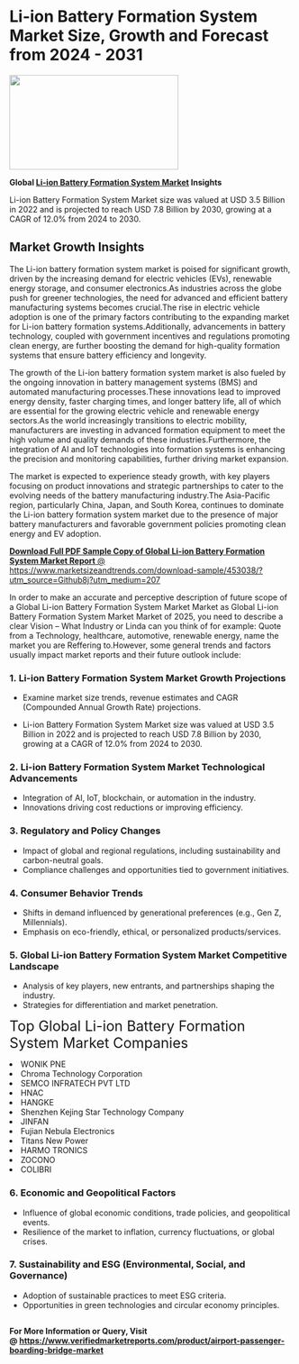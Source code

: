 <H1>Li-ion Battery Formation System Market Size, Growth and Forecast from 2024 - 2031</H1><img class="aligncenter size-medium wp-image-584254" src="https://thirdeyenews.in/wp-content/uploads/2024/09/Global-Market-Research-300x168.jpeg" alt="" width="300" height="168" /><p><strong>Global&nbsp;<a href="https://www.marketsizeandtrends.com/download-sample/453038/?utm_source=Github8j?utm_medium=207">Li-ion Battery Formation System Market</a> Insights</strong></p><p>Li-ion Battery Formation System Market size was valued at USD 3.5 Billion in 2022 and is projected to reach USD 7.8 Billion by 2030, growing at a CAGR of 12.0% from 2024 to 2030.</p><p><h2>Market Growth Insights</h2> <p>The Li-ion battery formation system market is poised for significant growth, driven by the increasing demand for electric vehicles (EVs), renewable energy storage, and consumer electronics.As industries across the globe push for greener technologies, the need for advanced and efficient battery manufacturing systems becomes crucial.The rise in electric vehicle adoption is one of the primary factors contributing to the expanding market for Li-ion battery formation systems.Additionally, advancements in battery technology, coupled with government incentives and regulations promoting clean energy, are further boosting the demand for high-quality formation systems that ensure battery efficiency and longevity.</p> <p><a href="#"></a></p> <p>The growth of the Li-ion battery formation system market is also fueled by the ongoing innovation in battery management systems (BMS) and automated manufacturing processes.These innovations lead to improved energy density, faster charging times, and longer battery life, all of which are essential for the growing electric vehicle and renewable energy sectors.As the world increasingly transitions to electric mobility, manufacturers are investing in advanced formation equipment to meet the high volume and quality demands of these industries.Furthermore, the integration of AI and IoT technologies into formation systems is enhancing the precision and monitoring capabilities, further driving market expansion.</p> <p>The market is expected to experience steady growth, with key players focusing on product innovations and strategic partnerships to cater to the evolving needs of the battery manufacturing industry.The Asia-Pacific region, particularly China, Japan, and South Korea, continues to dominate the Li-ion battery formation system market due to the presence of major battery manufacturers and favorable government policies promoting clean energy and EV adoption.</p> <p><a href="#"></p><p><span class=""><strong>Download Full PDF Sample Copy of Global Li-ion Battery Formation System Market Report</strong> @ <a href="https://www.marketsizeandtrends.com/download-sample/453038/?utm_source=Github8j?utm_medium=207" target="_blank">https://www.marketsizeandtrends.com/download-sample/453038/?utm_source=Github8j?utm_medium=207</a></span></p><p>In order to make an accurate and perceptive description of future scope of a Global&nbsp;Li-ion Battery Formation System Market Market as Global&nbsp;Li-ion Battery Formation System Market Market of 2025, you need to describe a clear Vision &ndash; What Industry or Linda can you think of for example: Quote from a Technology, healthcare, automotive, renewable energy, name the market you are Reffering to.However, some general trends and factors usually impact market reports and their future outlook include:</p><h3>1.&nbsp;<strong>Li-ion Battery Formation System Market Growth Projections</strong></h3><ul><li>Examine market size trends, revenue estimates and CAGR (Compounded Annual Growth Rate) projections.</li><li><p>Li-ion Battery Formation System Market size was valued at USD 3.5 Billion in 2022 and is projected to reach USD 7.8 Billion by 2030, growing at a CAGR of 12.0% from 2024 to 2030.</p></li></ul><h3>2.&nbsp;<strong>Li-ion Battery Formation System Market Technological Advancements</strong></h3><ul><li>Integration of AI, IoT, blockchain, or automation in the industry.</li><li>Innovations driving cost reductions or improving efficiency.</li></ul><h3>3.&nbsp;<strong>Regulatory and Policy Changes</strong></h3><ul><li>Impact of global and regional regulations, including sustainability and carbon-neutral goals.</li><li>Compliance challenges and opportunities tied to government initiatives.</li></ul><h3>4.&nbsp;<strong>Consumer Behavior Trends</strong></h3><ul><li>Shifts in demand influenced by generational preferences (e.g., Gen Z, Millennials).</li><li>Emphasis on eco-friendly, ethical, or personalized products/services.</li></ul><h3>5.&nbsp;<strong>Global Li-ion Battery Formation System Market Competitive Landscape</strong></h3><ul><li>Analysis of key players, new entrants, and partnerships shaping the industry.</li><li>Strategies for differentiation and market penetration.</li></ul><p data-pm-slice="1 1 []"><span style="color: inherit; font-family: inherit; font-size: 25px;">Top Global Li-ion Battery Formation System Market Companies</span></p><div class="" data-test-id=""><p><li>WONIK PNE</li><li> Chroma Technology Corporation</li><li> SEMCO INFRATECH PVT LTD</li><li> HNAC</li><li> HANGKE</li><li> Shenzhen Kejing Star Technology Company</li><li> JINFAN</li><li> Fujian Nebula Electronics</li><li> Titans New Power</li><li> HARMO TRONICS</li><li> ZOCONO</li><li> COLIBRI</li></p></div><h3>6.&nbsp;<strong>Economic and Geopolitical Factors</strong></h3><ul><li>Influence of global economic conditions, trade policies, and geopolitical events.</li><li>Resilience of the market to inflation, currency fluctuations, or global crises.</li></ul><h3>7.&nbsp;<strong>Sustainability and ESG (Environmental, Social, and Governance)</strong></h3><ul><li>Adoption of sustainable practices to meet ESG criteria.</li><li>Opportunities in green technologies and circular economy principles.</li></ul><h2><strong style="font-size: 14px;">For More Information or Query, Visit @&nbsp;</strong><a style="background-color: #ffffff; font-size: 14px;" href="https://www.marketsizeandtrends.com/report/li-ion-battery-formation-system-market/" target="_blank">https://www.verifiedmarketreports.com/product/airport-passenger-boarding-bridge-market</a></h2>